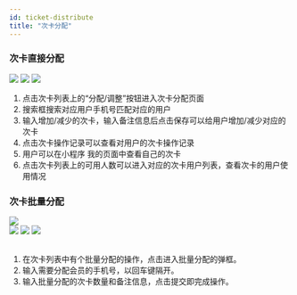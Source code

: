 ```yaml
---
id: ticket-distribute
title: "次卡分配"
---
```

### 次卡直接分配

<img src="/img/ticket/ticket-distrubute_1.png" className="normalImg"/>
<img src="/img/ticket/ticket-distrubute_2.png" className="normalImg"/>
<img src="/img/ticket/ticket-distrubute_3.png" className="normalImg"/>

1. 点击次卡列表上的“分配/调整”按钮进入次卡分配页面
2. 搜索框搜索对应用户手机号匹配对应的用户
3. 输入增加/减少的次卡，输入备注信息后点击保存可以给用户增加/减少对应的次卡
4. 点击次卡操作记录可以查看对用户的次卡操作记录
5. 用户可以在小程序 我的页面中查看自己的次卡
6. 点击次卡列表上的可用人数可以进入对应的次卡用户列表，查看次卡的用户使用情况


### 次卡批量分配
<img src="/img/ticket/ticket-distrubute_4.png" className="normalImg"/>
<div style={{display:'flex'}}>
<img src="/img/ticket/ticket-distrubute_5.png" className="normalImg" style={{width:'30%',float:'left',marginRight:'5%'}}/>
<img src="/img/ticket/ticket-distrubute_6.png" className="normalImg" style={{width:'30%',float:'left',marginRight:'5%'}}/>
<img src="/img/ticket/ticket-distrubute_7.png" className="normalImg" style={{width:'30%',float:'left',}}/>
</div>
<br/>

1. 在次卡列表中有个批量分配的操作，点击进入批量分配的弹框。
2. 输入需要分配会员的手机号，以回车键隔开。
3. 输入批量分配的次卡数量和备注信息，点击提交即完成操作。
